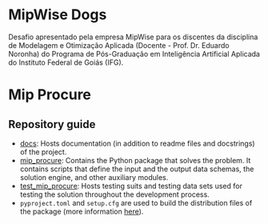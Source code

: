 # MipWise Dogs
 Desafio apresentado pela empresa MipWise para os discentes da disciplina de Modelagem e Otimização Aplicada (Docente - Prof. Dr. Eduardo Noronha) do Programa de Pós-Graduação em Inteligência Artificial Aplicada do Instituto Federal de Goiás (IFG).

# Mip Procure

## Repository guide
- [docs](docs): Hosts documentation (in addition to readme files and docstrings)
  of the project.
- [mip_procure](mip_procure): Contains the Python package that solves the 
  problem.
  It contains scripts that define the input and the output data schemas, the 
  solution engine, and other auxiliary modules.
- [test_mip_procure](test_mip_procure): Hosts testing suits and testing data 
  sets used for testing the solution throughout the development process.
- `pyproject.toml` and `setup.cfg` are used to build the distribution files 
  of the package (more information [here](https://github.com/mipwise/mip-go/blob/main/6_deploy/1_distribution_package/README.md)).